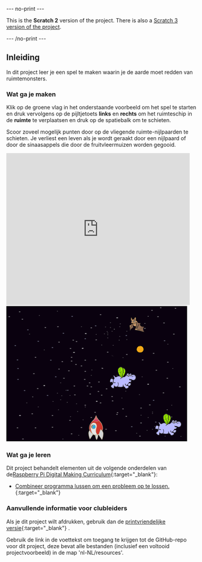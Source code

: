 --- no-print ---

This is the **Scratch 2** version of the project. There is also a [Scratch 3 version of the project](https://projects.raspberrypi.org/nl-NL/projects/clone-wars).

--- /no-print ---

## Inleiding

In dit project leer je een spel te maken waarin je de aarde moet redden van ruimtemonsters.

### Wat ga je maken

Klik op de groene vlag in het onderstaande voorbeeld om het spel te starten en druk vervolgens op de pijltjetoets **links** en **rechts** om het ruimteschip in de **ruimte** te verplaatsen en druk op de spatiebalk om te schieten.

Scoor zoveel mogelijk punten door op de vliegende ruimte-nijlpaarden te schieten. Je verliest een leven als je wordt geraakt door een nijlpaard of door de sinaasappels die door de fruitvleermuizen worden gegooid.

<div class="scratch-preview">
  <iframe allowtransparency="true" width="485" height="402" src="https://scratch.mit.edu/projects/embed/235589789/?autostart=false" frameborder="0"></iframe>
  <img src="images/invaders-final.png">
</div>

### Wat ga je leren

Dit project behandelt elementen uit de volgende onderdelen van de[Raspberry Pi Digital Making Curriculum](http://rpf.io/curriculum){:target="_blank"}:

+ [Combineer programma lussen om een probleem op te lossen.](https://www.raspberrypi.org/curriculum/programming/creator){:target="_blank"}

### Aanvullende informatie voor clubleiders

Als je dit project wilt afdrukken, gebruik dan de [printvriendelijke versie](https://projects.raspberrypi.org/en/projects/clone-wars-scratch2/print){:target="_blank"} .

Gebruik de link in de voettekst om toegang te krijgen tot de GitHub-repo voor dit project, deze bevat alle bestanden (inclusief een voltooid projectvoorbeeld) in de map 'nl-NL/resources'.
